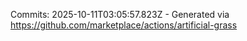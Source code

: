 Commits: 2025-10-11T03:05:57.823Z - Generated via https://github.com/marketplace/actions/artificial-grass
<br>
